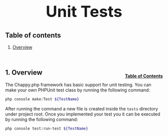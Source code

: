 <h1 style="font-size: 50px; text-align: center;">Unit Tests</h1>

## Table of contents
1. [Overview](#overview)

<br>

## 1. Overview <a id="overview"></a><span style="float: right; font-size: 14px; padding-top: 15px;">[Table of Contents](#table-of-contents)</span>
The Chappy.php framework has basic support for unit testing.  You can make your own PHPUnit test class by running the following command:

```sh
php console make:Test ${TestName}
```

After running the command a new file is created inside the `tests` directory under project root.  Once you implemented your test you it can be executed by running the following command:
```sh
php console test:run-test ${TestName}
```
